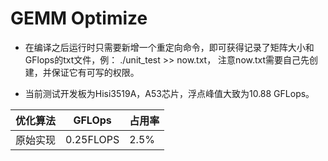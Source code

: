 # GEMM Optimize

- 在编译之后运行时只需要新增一个重定向命令，即可获得记录了矩阵大小和GFlops的txt文件，例： ./unit_test >> now.txt， 注意now.txt需要自己先创建，并保证它有可写的权限。

- 当前测试开发板为Hisi3519A，A53芯片，浮点峰值大致为10.88 GFLops。

|优化算法|GFLOps|占用率|
|--|--|--|
|原始实现|0.25FLOPS|2.5%|